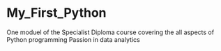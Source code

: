 # My_First_Python
One moduel of the Specialist Diploma course covering the all aspects of Python programming
Passion in data analytics
